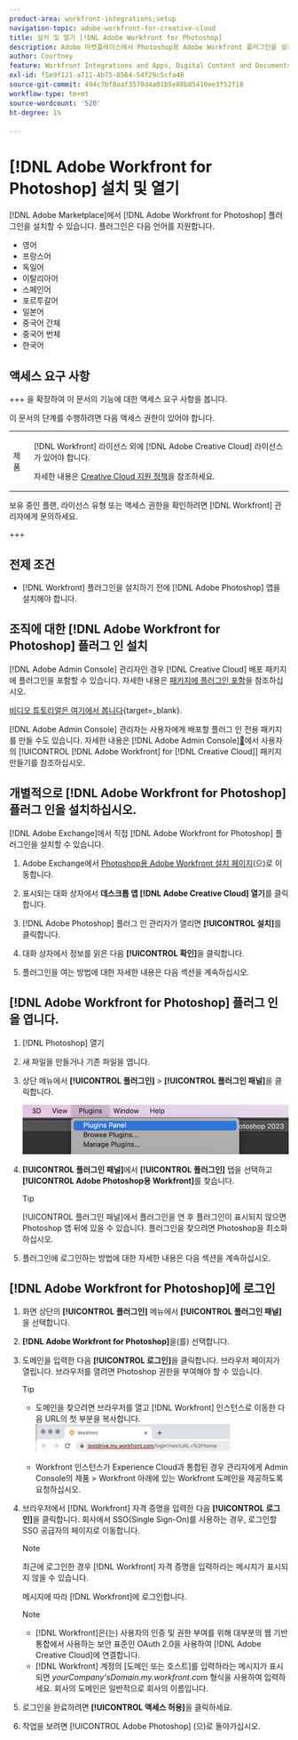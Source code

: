 ```yaml
---
product-area: workfront-integrations;setup
navigation-topic: adobe-workfront-for-creative-cloud
title: 설치 및 열기 [!DNL Adobe Workfront for Photoshop]
description: Adobe 마켓플레이스에서 Photoshop용 Adobe Workfront 플러그인을 설치할 수 있습니다.
author: Courtney
feature: Workfront Integrations and Apps, Digital Content and Documents
exl-id: f5e9f121-a711-4b75-8564-54f29c5cfa48
source-git-commit: 494c7bf8aaf3570d4a01b5e88b85410ee3f52f18
workflow-type: tm+mt
source-wordcount: '520'
ht-degree: 1%

---
```


# [!DNL Adobe Workfront for Photoshop] 설치 및 열기

[!DNL Adobe Marketplace]에서 [!DNL Adobe Workfront for Photoshop] 플러그인을 설치할 수 있습니다. 플러그인은 다음 언어를 지원합니다.

* 영어
* 프랑스어
* 독일어
* 이탈리아어
* 스페인어
* 포르투갈어
* 일본어
* 중국어 간체
* 중국어 번체
* 한국어

## 액세스 요구 사항

+++ 을 확장하여 이 문서의 기능에 대한 액세스 요구 사항을 봅니다.

이 문서의 단계를 수행하려면 다음 액세스 권한이 있어야 합니다.

<table style="table-layout:auto"> 
 <col> 
 <col> 
 <tbody> 
  <!--<tr> 
   <td role="rowheader">[!DNL Adobe Workfront] plan*</td> 
   <td> <p>[!UICONTROL Pro] or higher</p> </td> 
  </tr> 
  <tr data-mc-conditions=""> 
   <td role="rowheader">[!DNL Adobe Workfront] license*</td> 
   <td> <p>[!UICONTROL Work] or [!UICONTROL Plan]</p> </td> 
  </tr> -->
  <tr> 
   <td role="rowheader">제품</td> 
   <td><p>[!DNL Workfront] 라이선스 외에 [!DNL Adobe Creative Cloud] 라이선스가 있어야 합니다.</p><p>자세한 내용은 <a href="https://helpx.adobe.com/kr/support/programs/cc-support-policy.html#cce" class="MCXref xref" xrefformat="{para}">Creative Cloud 지원 정책</a>을 참조하세요.</p></td> 
  </tr> 
 </tbody> 
</table>

보유 중인 플랜, 라이선스 유형 또는 액세스 권한을 확인하려면 [!DNL Workfront] 관리자에게 문의하세요.

+++

## 전제 조건

* [!DNL Workfront] 플러그인을 설치하기 전에 [!DNL Adobe Photoshop] 앱을 설치해야 합니다.

## 조직에 대한 [!DNL Adobe Workfront for Photoshop] 플러그 인 설치

[!DNL Adobe Admin Console] 관리자인 경우 [!DNL Creative Cloud] 배포 패키지에 플러그인을 포함할 수 있습니다. 자세한 내용은 [패키지에 플러그인 포함](https://helpx.adobe.com/in/enterprise/using/manage-extensions.html)을 참조하십시오.

[비디오 튜토리얼은 여기에서 봅니다](https://www.youtube.com/watch?v=zzvXNLIBzrc){target=_blank}.

[!DNL Adobe Admin Console] 관리자는 사용자에게 배포할 플러그 인 전용 패키지를 만들 수도 있습니다. 자세한 내용은  [!DNL Adobe Admin Console][&#128279;](/help/quicksilver/administration-and-setup/configure-integrations/create-plugin-only-packages.md)에서 사용자의 [!UICONTROL [!DNL Adobe Workfront] for [!DNL Creative Cloud]] 패키지 만들기를 참조하십시오.

## 개별적으로 [!DNL Adobe Workfront for Photoshop] 플러그 인을 설치하십시오.

[!DNL Adobe Exchange]에서 직접 [!DNL Adobe Workfront for Photoshop] 플러그인을 설치할 수 있습니다.

1. Adobe Exchange에서 [Photoshop용 Adobe Workfront 설치 페이지](https://adobe.com/go/cc_plugins_discover_plugin?pluginId=37722a55&amp;workflow=share)(으)로 이동합니다.
1. 표시되는 대화 상자에서 **데스크톱 앱 [!DNL Adobe Creative Cloud] 열기**&#x200B;를 클릭합니다.
1. [!DNL Adobe Photoshop] 플러그 인 관리자가 열리면 **[!UICONTROL 설치]**&#x200B;를 클릭합니다.
1. 대화 상자에서 정보를 읽은 다음 **[!UICONTROL 확인]**&#x200B;을 클릭합니다.

1. 플러그인을 여는 방법에 대한 자세한 내용은 다음 섹션을 계속하십시오.

## [!DNL Adobe Workfront for Photoshop] 플러그 인을 엽니다.

1. [!DNL Photoshop] 열기

1. 새 파일을 만들거나 기존 파일을 엽니다.

1. 상단 메뉴에서 **[!UICONTROL 플러그인]** > **[!UICONTROL 플러그인 패널]**&#x200B;을 클릭합니다.

   ![플러그인 패널](assets/plugins-panel-ps.png)

1. **[!UICONTROL 플러그인 패널]**&#x200B;에서 **[!UICONTROL 플러그인]** 탭을 선택하고 **[!UICONTROL Adobe Photoshop용 Workfront]**&#x200B;를 찾습니다.

   >[!TIP]
   >
   >   [!UICONTROL 플러그인 패널]에서 플러그인을 연 후 플러그인이 표시되지 않으면 Photoshop 앱 뒤에 있을 수 있습니다. 플러그인을 찾으려면 Photoshop을 최소화하십시오.

1. 플러그인에 로그인하는 방법에 대한 자세한 내용은 다음 섹션을 계속하십시오.

## [!DNL Adobe Workfront for Photoshop]에 로그인

1. 화면 상단의 **[!UICONTROL 플러그인]** 메뉴에서 **[!UICONTROL 플러그인 패널]**&#x200B;을 선택합니다.
1. **[!DNL Adobe Workfront for Photoshop]**&#x200B;을(를) 선택합니다.
1. 도메인을 입력한 다음 **[!UICONTROL 로그인]**&#x200B;을 클릭합니다. 브라우저 페이지가 열립니다. 브라우저를 열려면 Photoshop 권한을 부여해야 할 수 있습니다.

   >[!TIP]
   >
   >* 도메인을 찾으려면 브라우저를 열고 [!DNL Workfront] 인스턴스로 이동한 다음 URL의 첫 부분을 복사합니다.\
   >![도메인 찾기](assets/domain-350x50.png)
   >
   > * Workfront 인스턴스가 Experience Cloud과 통합된 경우 관리자에게 Admin Console의 제품 > Workfront 아래에 있는 Workfront 도메인을 제공하도록 요청하십시오.

1. 브라우저에서 [!DNL Workfront] 자격 증명을 입력한 다음 **[!UICONTROL 로그인]**&#x200B;을 클릭합니다. 회사에서 SSO(Single Sign-On)를 사용하는 경우, 로그인할 SSO 공급자의 페이지로 이동합니다.

   >[!NOTE]
   >
   >최근에 로그인한 경우 [!DNL Workfront] 자격 증명을 입력하라는 메시지가 표시되지 않을 수 있습니다.

   메시지에 따라 [!DNL Workfront]에 로그인합니다.

   >[!NOTE]
   >
   >* [!DNL Workfront]은(는) 사용자의 인증 및 권한 부여를 위해 대부분의 웹 기반 통합에서 사용하는 보안 표준인 OAuth 2.0을 사용하여 [!DNL Adobe Creative Cloud]에 연결합니다.
   >* [!DNL Workfront] 계정의 [도메인 또는 호스트]를 입력하라는 메시지가 표시되면 *yourCompany&#39;sDomain.my.workfront.com* 형식을 사용하여 입력하세요. 회사의 도메인은 일반적으로 회사의 이름입니다.

1. 로그인을 완료하려면 **[!UICONTROL 액세스 허용]**&#x200B;을 클릭하세요.
1. 작업을 보려면 [!UICONTROL Adobe Photoshop] (으)로 돌아가십시오.
